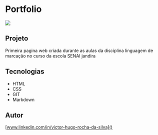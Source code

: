 # Portfolio

![](./Captura%20de%20Tela%202025-02-28%20%C3%A0s%2008.49.47.png)

## Projeto 
Primeira pagina web criada durante as aulas da disciplina linguagem de marcação no curso da escola SENAI jandira 

## Tecnologias 
+ HTML
+ CSS
+ GIT
+ Markdown


## Autor
[www.linkedin.com/in/victor-hugo-rocha-da-silva]()
